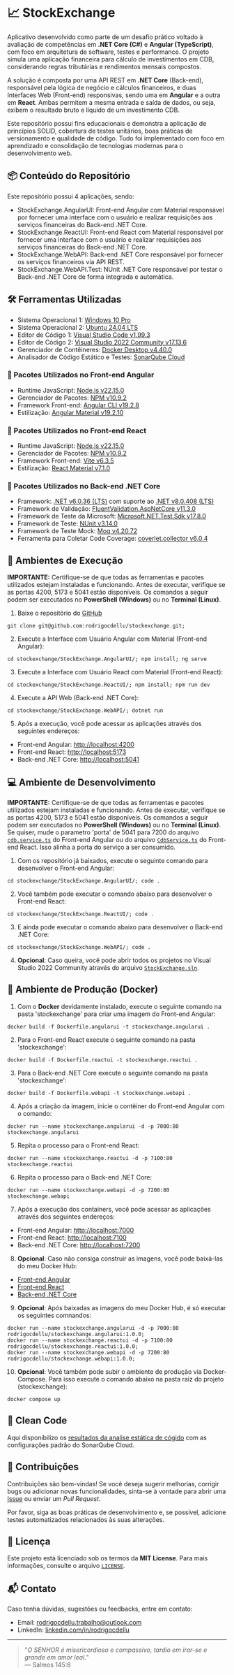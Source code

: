 # 📈 StockExchange

Aplicativo desenvolvido como parte de um desafio prático voltado à avaliação de competências em **.NET Core (C#)** e **Angular (TypeScript)**, com foco em arquitetura de software, testes e performance. O projeto simula uma aplicação financeira para cálculo de investimentos em CDB, considerando regras tributárias e rendimentos mensais compostos.

A solução é composta por uma API REST em **.NET Core** (Back-end), responsável pela lógica de negócio e cálculos financeiros, e duas Interfaces Web (Front-end) responsivas, sendo uma em **Angular** e a outra em **React**. Ambas permitem a mesma entrada e saída de dados, ou seja, exibem o resultado bruto e líquido de um investimento CDB.

Este repositório possui fins educacionais e demonstra a aplicação de princípios SOLID, cobertura de testes unitários, boas práticas de versionamento e qualidade de código. Tudo foi implementado com foco em aprendizado e consolidação de tecnologias modernas para o desenvolvimento web.

## 📦 Conteúdo do Repositório

Este repositório possui 4 aplicações, sendo:
- StockExchange.AngularUI: Front-end Angular com Material responsável por fornecer uma interface com o usuário e realizar requisições aos serviços financeiras do Back-end .NET Core.
- StockExchange.ReactUI: Front-end React com Material responsável por fornecer uma interface com o usuário e realizar requisições aos serviços financeiras do Back-end .NET Core.
- StockExchange.WebAPI: Back-end .NET Core responsável por fornecer os serviços financeiros via API REST.
- StockExchange.WebAPI.Test: NUnit .NET Core responsável por testar o Back-end .NET Core de forma integrada e automática.

## 🛠️ Ferramentas Utilizadas

- Sistema Operacional 1: [Windows 10 Pro](#)
- Sistema Operacional 2: [Ubuntu 24.04 LTS](https://ubuntu.com/download/desktop)  
- Editor de Código 1: [Visual Studio Code v1.99.3](https://code.visualstudio.com/download)
- Editor de Código 2: [Visual Studio 2022 Community v17.13.6](https://visualstudio.microsoft.com/pt-br/downloads)  
- Gerenciador de Contêineres: [Docker Desktop v4.40.0](https://www.docker.com/products/docker-desktop)
- Analisador de Código Estático e Testes: [SonarQube Cloud](https://sonarcloud.io)  

### 🎨 Pacotes Utilizados no Front-end Angular

- Runtime JavaScript: [Node.js v22.15.0](https://nodejs.org/pt)
- Gerenciador de Pacotes: [NPM v10.9.2](https://www.npmjs.com/package/npm/v/10.9.2)
- Framework Front-end: [Angular CLI v19.2.8](https://github.com/angular/angular-cli)
- Estilização: [Angular Material v19.2.10](https://github.com/angular/angular-cli)

### 🎨 Pacotes Utilizados no Front-end React

- Runtime JavaScript: [Node.js v22.15.0](https://nodejs.org/pt)
- Gerenciador de Pacotes: [NPM v10.9.2](https://www.npmjs.com/package/npm/v/10.9.2)
- Framework Front-end: [Vite v6.3.5](https://www.npmjs.com/package/vite/v/6.3.5)
- Estilização: [React Material v7.1.0](https://www.npmjs.com/package/@mui/material/v/7.1.0)

### 🔧 Pacotes Utilizados no Back-end .NET Core

- Framework: [.NET v6.0.36 (LTS)](https://dotnet.microsoft.com/pt-br/download/dotnet/6.0) com suporte ao [.NET v8.0.408 (LTS)](https://dotnet.microsoft.com/pt-br/download/dotnet/8.0)  
- Framework de Validação: [FluentValidation.AspNetCore v11.3.0](https://www.nuget.org/packages/fluentvalidation.aspnetcore/11.3.0)
- Framework de Teste da Microsoft: [Microsoft.NET.Test.Sdk v17.8.0](https://www.nuget.org/packages/Microsoft.NET.Test.Sdk/17.8.0)
- Framework de Teste: [NUnit v3.14.0](https://www.nuget.org/packages/NUnit/3.14.0)
- Framework de Teste Mock: [Moq v4.20.72](https://www.nuget.org/packages/Moq/4.20.72)  
- Ferramenta para Coletar Code Coverage: [coverlet.collector v6.0.4](https://www.nuget.org/packages/coverlet.collector/6.0.4)

## 🚀 Ambientes de Execução

**IMPORTANTE:**
Certifique-se de que todas as ferramentas e pacotes utilizados estejam instaladas e funcionando.
Antes de executar, verifique se as portas 4200, 5173 e 5041 estão disponíveis.
Os comandos a seguir podem ser executados no **PowerShell (Windows)** ou no **Terminal (Linux)**.

1. Baixe o repositório do [GitHub](https://github.com/rodrigocdellu/stockexchange)

```
git clone git@github.com:rodrigocdellu/stockexchange.git;
```

2. Execute a Interface com Usuário Angular com Material (Front-end Angular):

```
cd stockexchange/StockExchange.AngularUI/; npm install; ng serve
```

3. Execute a Interface com Usuário React com Material (Front-end React):

```
cd stockexchange/StockExchange.ReactUI/; npm install; npm run dev
```

4. Execute a API Web (Back-end .NET Core):

```
cd stockexchange/StockExchange.WebAPI/; dotnet run
```

5. Após a execução, você pode acessar as aplicações através dos seguintes endereços:

- Front-end Angular: [http://localhost:4200](http://localhost:4200)
- Front-end React: [http://localhost:5173](http://localhost:5173)
- Back-end .NET Core: [http://localhost:5041](http://localhost:5041)

## 💻 Ambiente de Desenvolvimento

**IMPORTANTE:**
Certifique-se de que todas as ferramentas e pacotes utilizados estejam instaladas e funcionando.
Antes de executar, verifique se as portas 4200, 5173 e 5041 estão disponíveis.
Os comandos a seguir podem ser executados no **PowerShell (Windows)** ou no **Terminal (Linux)**.
Se quiser, mude o parametro 'porta' de 5041 para 7200 do arquivo [`cdb.service.ts`](./StockExchange.AngularUI/src/app/services/cdb.service.ts) do Front-end Angular ou do arquivo [`CdbService.ts`](./StockExchange.ReactUI/src/app/services/CdbService.ts) do Front-end React. Isso alinha a porta do serviço a ser consumido.

1. Com os repositório já baixados, execute o seguinte comando para desenvolver o Front-end Angular:

```
cd stockexchange/StockExchange.AngularUI/; code .
```

2. Você também pode executar o comando abaixo para desenvolver o Front-end React:

```
cd stockexchange/StockExchange.ReactUI/; code .
```

3. E ainda pode executar o comando abaixo para desenvolver o Back-end .NET Core:

```
cd stockexchange/StockExchange.WebAPI/; code .
```

4. **Opcional**: Caso queira, você pode abrir todos os projetos no Visual Studio 2022 Community através do arquivo [`StockExchange.sln`](./stockexchange.sln).

## 🐳 Ambiente de Produção (Docker)

1. Com o **Docker** devidamente instalado, execute o seguinte comando na pasta 'stockexchange' para criar uma imagem do Front-end Angular:

```
docker build -f Dockerfile.angularui -t stockexchange.angularui .
```

2. Para o Front-end React execute o seguinte comando na pasta 'stockexchange':

```
docker build -f Dockerfile.reactui -t stockexchange.reactui .
```

3. Para o Back-end .NET Core execute o seguinte comando na pasta 'stockexchange':

```
docker build -f Dockerfile.webapi -t stockexchange.webapi .
```

4. Após a criação da imagem, inicie o contêiner do Front-end Angular com o comando:

```
docker run --name stockexchange.angularui -d -p 7000:80 stockexchange.angularui
```

5. Repita o processo para o Front-end React:

```
docker run --name stockexchange.reactui -d -p 7100:80 stockexchange.reactui
```

6. Repita o processo para o Back-end .NET Core:

```
docker run --name stockexchange.webapi -d -p 7200:80 stockexchange.webapi
```

7. Após a execução dos containers, você pode acessar as aplicações através dos seguintes endereços:

- Front-end Angular: [http://localhost:7000](http://localhost:7000)
- Front-end React: [http://localhost:7100](http://localhost:7100)
- Back-end .NET Core: [http://localhost:7200](http://localhost:7200)

8. **Opcional**: Caso não consiga construir as imagens, você pode baixá-las do meu Docker Hub:

- [Front-end Angular](https://hub.docker.com/r/rodrigocdellu/stockexchange.angularui)
- [Front-end React](https://hub.docker.com/r/rodrigocdellu/stockexchange.reactui)
- [Back-end .NET Core](https://hub.docker.com/r/rodrigocdellu/stockexchange.webapi)

9. **Opcional**: Após baixadas as imagens do meu Docker Hub, é só executar os seguintes comnandos:

```
docker run --name stockexchange.angularui -d -p 7000:80 rodrigocdellu/stockexchange.angularui:1.0.0;
docker run --name stockexchange.reactui -d -p 7100:80 rodrigocdellu/stockexchange.reactui:1.0.0;
docker run --name stockexchange.webapi -d -p 7200:80 rodrigocdellu/stockexchange.webapi:1.0.0;
```

10. **Opcional**: Você também pode subir o ambiente de produção via Docker-Compose. Para isso execute o comando abaixo na pasta raiz do projeto (stockexchange):

```
docker compose up
```

## 🤍 Clean Code

Aqui disponibilizo os [resultados da analise estática de cógido](https://sonarcloud.io/project/overview?id=rodrigocdellu_stockexchange) com as configurações padrão do SonarQube Cloud.

## 🤝 Contribuições

Contribuições são bem-vindas! Se você deseja sugerir melhorias, corrigir bugs ou adicionar novas funcionalidades, sinta-se à vontade para abrir uma [Issue](https://github.com/rodrigocdellu/stockexchange/issues) ou enviar um *Pull Request*.

Por favor, siga as boas práticas de desenvolvimento e, se possível, adicione testes automatizados relacionados às suas alterações.

## 📄 Licença

Este projeto está licenciado sob os termos da **MIT License**. Para mais informações, consulte o arquivo [`LICENSE`](./LICENSE.md).

## 📬 Contato

Caso tenha dúvidas, sugestões ou feedbacks, entre em contato:

- Email: [rodrigocdellu.trabalho@outlook.com](mailto:rodrigocdellu.trabalho@outlook.com)
- LinkedIn: [linkedin.com/in/rodrigocdellu](https://linkedin.com/in/rodrigocdellu)

---

> "_O SENHOR é misericordioso e compassivo, tardio em irar-se e grande em amor leal._"  
> — Salmos 145:8
